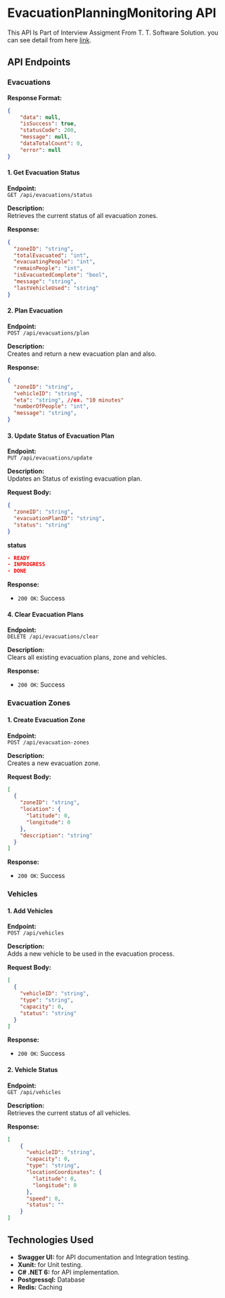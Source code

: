 
# EvacuationPlanningMonitoring API

This API Is Part of Interview Assigment From T. T. Software Solution. you can see detail from here [link](https://drive.google.com/file/d/1hNpO9VFaWXAueETuxELs0L2yn4YPNkHI/view).

## API Endpoints

### Evacuations
**Response Format:**

```json
{
    "data": null,
    "isSuccess": true,
    "statusCode": 200,
    "message": null,
    "dataTotalCount": 0,
    "error": null
}
```
#### 1. Get Evacuation Status

**Endpoint:**  
`GET /api/evacuations/status`

**Description:**  
Retrieves the current status of all evacuation zones.

**Response:**
```json
{
  "zoneID": "string",
  "totalEvacuated": "int",
  "evacuatingPeople": "int",
  "remainPeople": "int",
  "isEvacuatedComplete": "bool",
  "message": "string",
  "lastVehicleUsed": "string"
}
```

#### 2. Plan Evacuation

**Endpoint:**  
`POST /api/evacuations/plan`

**Description:**  
Creates and return a new evacuation plan and also.

**Response:**
```json
{
  "zoneID": "string",
  "vehicleID": "string",
  "eta": "string", //ex. "10 minutes"
  "numberOfPeople": "int",
  "message": "string",
}
```

#### 3. Update Status of Evacuation Plan

**Endpoint:**  
`PUT /api/evacuations/update`

**Description:**  
Updates an Status of existing evacuation plan.

**Request Body:**
```json
{
  "zoneID": "string",
  "evacuationPlanID": "string",
  "status": "string" 
}
```
**status**
```json
- READY
- INPROGRESS
- DONE
```

**Response:**
- `200 OK`: Success

#### 4. Clear Evacuation Plans

**Endpoint:**  
`DELETE /api/evacuations/clear`

**Description:**  
Clears all existing evacuation plans, zone and vehicles.

**Response:**
- `200 OK`: Success

### Evacuation Zones

#### 1. Create Evacuation Zone

**Endpoint:**  
`POST /api/evacuation-zones`

**Description:**  
Creates a new evacuation zone.

**Request Body:**
```json
[
  {
    "zoneID": "string",
    "location": {
      "latitude": 0,
      "longitude": 0
    },
    "description": "string"
  }
]
```

**Response:**
- `200 OK`: Success

### Vehicles

#### 1. Add Vehicles

**Endpoint:**  
`POST /api/vehicles`

**Description:**  
Adds a new vehicle to be used in the evacuation process.

**Request Body:**
```json
[
  {
    "vehicleID": "string",
    "type": "string",
    "capacity": 0,
    "status": "string"
  }
]
```

**Response:**
- `200 OK`: Success

#### 2. Vehicle Status

**Endpoint:**  
`GET /api/vehicles`

**Description:**  
Retrieves the current status of all vehicles.

**Response:**
```json
[
    {
      "vehicleID": "string",
      "capacity": 0,
      "type": "string",
      "locationCoordinates": {
        "latitude": 0,
        "longitude": 0
      },
      "speed": 0,
      "status": ""
    }
]
```

## Technologies Used
- **Swagger UI:** for API documentation and Integration testing.
- **Xunit:** for Unit testing.
- **C# .NET 6:** for API implementation.
- **Postgressql:** Database
- **Redis:** Caching
